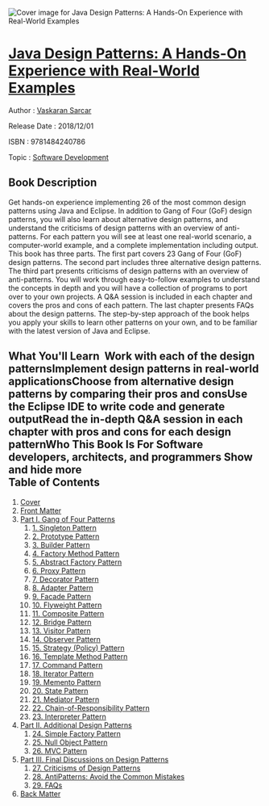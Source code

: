 ![Cover image for Java Design Patterns: A Hands-On Experience with Real-World Examples](https://imgdetail.ebookreading.net/cover/cover/20200215/EB9781484240786.jpg)

[Java Design Patterns: A Hands-On Experience with Real-World Examples](https://ebookreading.net/view/book/Java+Design+Patterns%3A+A+Hands-On+Experience+with+Real-World+Examples-EB9781484240786_1.html "Java Design Patterns: A Hands-On Experience with Real-World Examples")
====================================================================================================================

Author : [Vaskaran Sarcar](https://ebookreading.net/search/author/Vaskaran+Sarcar)

Release Date : 2018/12/01

ISBN : 9781484240786

Topic : [Software Development](https://ebookreading.net/search/category/software-development)

Book Description
-----------------

 Get hands-on experience implementing 26 of the most common design patterns using Java and Eclipse. In addition to Gang of Four (GoF) design patterns, you will also learn about alternative design patterns, and understand the criticisms of design patterns with an overview of anti-patterns. For each pattern you will see at least one real-world scenario, a computer-world example, and a complete implementation including output.
This book has three parts. The first part covers 23 Gang of Four (GoF) design patterns. The second part includes three alternative design patterns. The third part presents criticisms of design patterns with an overview of anti-patterns. You will work through easy-to-follow examples to understand the concepts in depth and you will have a collection of programs to port over to your own projects.
A Q&amp;A session is included in each chapter and covers the pros and cons of each pattern. The last chapter presents FAQs about the design patterns. The step-by-step approach of the book helps you apply your skills to learn other patterns on your own, and to be familiar with the latest version of Java and Eclipse.

What You'll Learn 
Work with each of the design patternsImplement design patterns in real-world applicationsChoose from alternative design patterns by comparing their pros and consUse the Eclipse IDE to write code and generate outputRead the in-depth Q&amp;A session in each chapter with pros and cons for each design patternWho This Book Is For Software developers, architects, and programmers        Show and hide more                
Table of Contents
-----------------

1. [Cover](https://ebookreading.net/view/book/Java+Design+Patterns%3A+A+Hands-On+Experience+with+Real-World+Examples-EB9781484240786_1.html)
1. [Front Matter](https://ebookreading.net/view/book/Java+Design+Patterns%3A+A+Hands-On+Experience+with+Real-World+Examples-EB9781484240786_2.html)
1. [Part I. Gang of Four Patterns](https://ebookreading.net/view/book/Java+Design+Patterns%3A+A+Hands-On+Experience+with+Real-World+Examples-EB9781484240786_3.html)
    1. [1. Singleton Pattern](https://ebookreading.net/view/book/Java+Design+Patterns%3A+A+Hands-On+Experience+with+Real-World+Examples-EB9781484240786_4.html)
    1. [2. Prototype Pattern](https://ebookreading.net/view/book/Java+Design+Patterns%3A+A+Hands-On+Experience+with+Real-World+Examples-EB9781484240786_5.html)
    1. [3. Builder Pattern](https://ebookreading.net/view/book/Java+Design+Patterns%3A+A+Hands-On+Experience+with+Real-World+Examples-EB9781484240786_6.html)
    1. [4. Factory Method Pattern](https://ebookreading.net/view/book/Java+Design+Patterns%3A+A+Hands-On+Experience+with+Real-World+Examples-EB9781484240786_7.html)
    1. [5. Abstract Factory Pattern](https://ebookreading.net/view/book/Java+Design+Patterns%3A+A+Hands-On+Experience+with+Real-World+Examples-EB9781484240786_8.html)
    1. [6. Proxy Pattern](https://ebookreading.net/view/book/Java+Design+Patterns%3A+A+Hands-On+Experience+with+Real-World+Examples-EB9781484240786_9.html)
    1. [7. Decorator Pattern](https://ebookreading.net/view/book/Java+Design+Patterns%3A+A+Hands-On+Experience+with+Real-World+Examples-EB9781484240786_10.html)
    1. [8. Adapter Pattern](https://ebookreading.net/view/book/Java+Design+Patterns%3A+A+Hands-On+Experience+with+Real-World+Examples-EB9781484240786_11.html)
    1. [9. Facade Pattern](https://ebookreading.net/view/book/Java+Design+Patterns%3A+A+Hands-On+Experience+with+Real-World+Examples-EB9781484240786_12.html)
    1. [10. Flyweight Pattern](https://ebookreading.net/view/book/Java+Design+Patterns%3A+A+Hands-On+Experience+with+Real-World+Examples-EB9781484240786_13.html)
    1. [11. Composite Pattern](https://ebookreading.net/view/book/Java+Design+Patterns%3A+A+Hands-On+Experience+with+Real-World+Examples-EB9781484240786_14.html)
    1. [12. Bridge Pattern](https://ebookreading.net/view/book/Java+Design+Patterns%3A+A+Hands-On+Experience+with+Real-World+Examples-EB9781484240786_15.html)
    1. [13. Visitor Pattern](https://ebookreading.net/view/book/Java+Design+Patterns%3A+A+Hands-On+Experience+with+Real-World+Examples-EB9781484240786_16.html)
    1. [14. Observer Pattern](https://ebookreading.net/view/book/Java+Design+Patterns%3A+A+Hands-On+Experience+with+Real-World+Examples-EB9781484240786_17.html)
    1. [15. Strategy (Policy) Pattern](https://ebookreading.net/view/book/Java+Design+Patterns%3A+A+Hands-On+Experience+with+Real-World+Examples-EB9781484240786_18.html)
    1. [16. Template Method Pattern](https://ebookreading.net/view/book/Java+Design+Patterns%3A+A+Hands-On+Experience+with+Real-World+Examples-EB9781484240786_19.html)
    1. [17. Command Pattern](https://ebookreading.net/view/book/Java+Design+Patterns%3A+A+Hands-On+Experience+with+Real-World+Examples-EB9781484240786_20.html)
    1. [18. Iterator Pattern](https://ebookreading.net/view/book/Java+Design+Patterns%3A+A+Hands-On+Experience+with+Real-World+Examples-EB9781484240786_21.html)
    1. [19. Memento Pattern](https://ebookreading.net/view/book/Java+Design+Patterns%3A+A+Hands-On+Experience+with+Real-World+Examples-EB9781484240786_22.html)
    1. [20. State Pattern](https://ebookreading.net/view/book/Java+Design+Patterns%3A+A+Hands-On+Experience+with+Real-World+Examples-EB9781484240786_23.html)
    1. [21. Mediator Pattern](https://ebookreading.net/view/book/Java+Design+Patterns%3A+A+Hands-On+Experience+with+Real-World+Examples-EB9781484240786_24.html)
    1. [22. Chain-of-Responsibility Pattern](https://ebookreading.net/view/book/Java+Design+Patterns%3A+A+Hands-On+Experience+with+Real-World+Examples-EB9781484240786_25.html)
    1. [23. Interpreter Pattern](https://ebookreading.net/view/book/Java+Design+Patterns%3A+A+Hands-On+Experience+with+Real-World+Examples-EB9781484240786_26.html)
1. [Part II. Additional Design Patterns](https://ebookreading.net/view/book/Java+Design+Patterns%3A+A+Hands-On+Experience+with+Real-World+Examples-EB9781484240786_27.html)
    1. [24. Simple Factory Pattern](https://ebookreading.net/view/book/Java+Design+Patterns%3A+A+Hands-On+Experience+with+Real-World+Examples-EB9781484240786_28.html)
    1. [25. Null Object Pattern](https://ebookreading.net/view/book/Java+Design+Patterns%3A+A+Hands-On+Experience+with+Real-World+Examples-EB9781484240786_29.html)
    1. [26. MVC Pattern](https://ebookreading.net/view/book/Java+Design+Patterns%3A+A+Hands-On+Experience+with+Real-World+Examples-EB9781484240786_30.html)
1. [Part III. Final Discussions on Design Patterns](https://ebookreading.net/view/book/Java+Design+Patterns%3A+A+Hands-On+Experience+with+Real-World+Examples-EB9781484240786_31.html)
    1. [27. Criticisms of Design Patterns](https://ebookreading.net/view/book/Java+Design+Patterns%3A+A+Hands-On+Experience+with+Real-World+Examples-EB9781484240786_32.html)
    1. [28. AntiPatterns: Avoid the Common Mistakes](https://ebookreading.net/view/book/Java+Design+Patterns%3A+A+Hands-On+Experience+with+Real-World+Examples-EB9781484240786_33.html)
    1. [29. FAQs](https://ebookreading.net/view/book/Java+Design+Patterns%3A+A+Hands-On+Experience+with+Real-World+Examples-EB9781484240786_34.html)
1. [Back Matter](https://ebookreading.net/view/book/Java+Design+Patterns%3A+A+Hands-On+Experience+with+Real-World+Examples-EB9781484240786_35.html)
